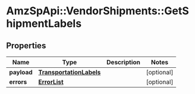 # AmzSpApi::VendorShipments::GetShipmentLabels

## Properties
Name | Type | Description | Notes
------------ | ------------- | ------------- | -------------
**payload** | [**TransportationLabels**](TransportationLabels.md) |  | [optional] 
**errors** | [**ErrorList**](ErrorList.md) |  | [optional] 

